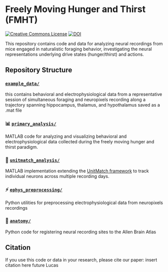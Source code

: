 # Freely Moving Hunger and Thirst (FMHT)

[![Creative Commons License](https://img.shields.io/badge/License-CC%20BY%204.0-lightgrey.svg)](http://creativecommons.org/licenses/by/4.0/)
[![DOI](https://img.shields.io/badge/DOI-Coming%20Soon-orange)](https://github.com/)

This repository contains code and data for analyzing neural recordings from mice engaged in naturalistic foraging behavior, investigating the neural representations underlying drive states (hunger/thirst) and actions.

## Repository Structure
### [`example_data/`](./example_data/)
this contains behavioral and electrophysiological data from a representative session of simultaneous foraging and neuropixels recording along a trajectory spanning hippocampus, thalamus, and hypothalamus saved as a .mat file

### 📊 [`primary_analysis/`](./primary_analysis/)
MATLAB code for analyzing and visualizing behavioral and electrophysiological data collected during the freely moving hunger and thirst paradigm.

### 🔄 [`unitmatch_analysis/`](./unitmatch_analysis/)
MATLAB implementation extending the [UnitMatch framework](https://github.com/EnnyvanBeest/UnitMatch) to track individual neurons across multiple recording days.

### ⚡ [`ephys_preprocessing/`](./ephys_preprocessing/)
Python utilities for preprocessing electrophysiological data from neuropixels recordings

### 🧠 [`anatomy/`](./anatomy/)
Python code for registering neural recording sites to the Allen Brain Atlas

## Citation

If you use this code or data in your research, please cite our paper: insert citation here future Lucas
